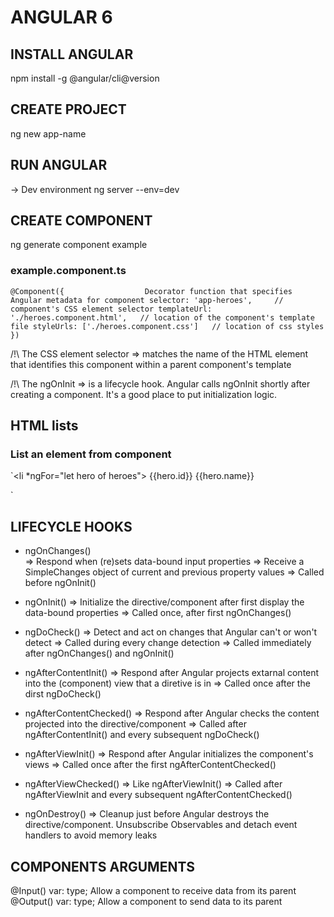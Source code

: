 # ANGULAR 6

## INSTALL ANGULAR

npm install -g @angular/cli@version

## CREATE PROJECT

ng new app-name

## RUN ANGULAR

-> Dev environment
ng server --env=dev

## CREATE COMPONENT

ng generate component example

### example.component.ts

`@Component({                  Decorator function that specifies Angular metadata for component
  selector: 'app-heroes',     // component's CSS element selector
  templateUrl: './heroes.component.html',   // location of the component's template file
  styleUrls: ['./heroes.component.css']   // location of css styles
})`

/!\ The CSS element selector     => matches the name of the HTML element that identifies this component within a parent component's template

/!\ The ngOnInit      => is a lifecycle hook. Angular calls ngOnInit shortly after creating a component. It's a good place to put initialization logic.

## HTML lists

### List an element from component

`<li *ngFor="let hero of heroes">
  <span class="badge">{{hero.id}}</span> {{hero.name}}
</li>`

## LIFECYCLE HOOKS

* ngOnChanges()   
        =>  Respond when (re)sets data-bound input properties
        =>  Receive a SimpleChanges object of current and previous property values
        =>  Called before ngOnInit()

* ngOnInit()
        =>  Initialize the directive/component after first display the data-bound properties
        =>  Called once, after first ngOnChanges()

* ngDoCheck()
        =>  Detect and act on changes that Angular can't or won't detect
        =>  Called during every change detection
        =>  Called immediately after ngOnChanges() and ngOnInit()

* ngAfterContentInit()
        =>  Respond after Angular projects extarnal content into  the (component) view that a diretive is in
        =>  Called once after the dirst ngDoCheck()

* ngAfterContentChecked()
        =>  Respond after Angular checks the content projected into the directive/component
        =>  Called after ngAfterContentInit() and every subsequent ngDoCheck()

* ngAfterViewInit()
        =>  Respond after Angular initializes the component's views
        =>  Called once after the first ngAfterContentChecked()

* ngAfterViewChecked()
        =>  Like ngAfterViewInit()
        =>  Called after ngAfterViewInit and every subsequent ngAfterContentChecked()

* ngOnDestroy()
        =>  Cleanup just before Angular destroys the directive/component. Unsubscribe Observables and detach event handlers to avoid memory leaks

## COMPONENTS ARGUMENTS

@Input() var: type;           Allow a component to receive data from its parent
@Output() var: type;          Allow a component to send data to its parent
